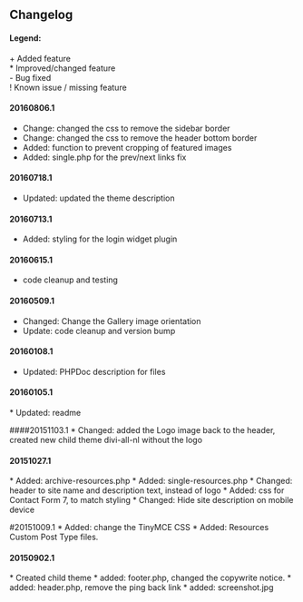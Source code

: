 ## Changelog

#### Legend:
  \+ Added feature   
  \* Improved/changed feature   
  \- Bug fixed   
  ! Known issue / missing feature   


#### 20160806.1
* Change: changed the css to remove the sidebar border
* Change: changed the css to remove the header bottom border
* Added: function to prevent cropping of featured images
* Added: single.php for the prev/next links fix


#### 20160718.1
* Updated: updated the theme description

#### 20160713.1
* Added: styling for the login widget plugin

#### 20160615.1
* code cleanup and testing

#### 20160509.1
* Changed: Change the Gallery image orientation
* Update: code cleanup and version bump

#### 20160108.1
* Updated: PHPDoc description for files

#### 20160105.1
 \* Updated: readme
 
####20151103.1
 \* Changed: added the Logo image back to the header, created new child theme divi-all-nl without the logo
 
 
#### 20151027.1
 \* Added: archive-resources.php
 \* Added: single-resources.php
 \* Changed: header to site name and description text, instead of logo
 \* Added: css for Contact Form 7, to match styling
 \* Changed: Hide site description on mobile device
 
#20151009.1
 \* Added: change the TinyMCE CSS
 \* Added: Resources Custom Post Type files.

#### 20150902.1
 \* Created child theme
 \* added: footer.php, changed the copywrite notice. 
 \* added: header.php, remove the ping back link
 \* added: screenshot.jpg
